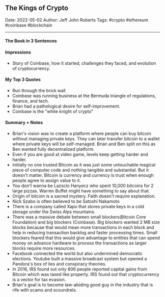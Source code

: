 
## The Kings of Crypto

Date: 2022-05-02
Author: Jeff John Roberts
Tags: #crypto #ethereum #coinbase #blockchain

---

#### The Book in 3 Sentences

#### Impressions

- Story of Coinbase, how it started, challenges they faced, and evolution of cryptocurrency. 

#### My Top 3 Quotes
- Run through the brick wall
- Coinbase was running business at the Bermuda triangle of regulations, finance, and tech.
- Brian had a pathological desire for self-improvement.
- Coinbase is the "white knight of crypto"

#### Summary + Notes
- Brian's vision was to create a platform where people can buy bitcoin without managing private keys. They can later transfer bitcoin to a wallet where private keys will be  self-managed. Brian and Ben split on this as Ben wanted fully decentralized platform.
- Even if you are good at video game, levels keep getting harder and harder.
- Initially no one trusted Bitcoin as it was just some untouchable magical piece of computer code and nothing tangible and substantial. But it doesn't matter. Bitcoin is currency and currency is trust when enough people agree to assign value to it. 
- You don't wanna be Lazsclo Hanyecz who spent 10,000 bitcoins for 2 large pizzas. Warren Buffet might have something to say about that. 
- Origin of bitcoin is a sacred mystery. Faith doesn't require explanation.
- Nick Szabo is often believed to be Satoshi Nakamoto
- There is a company called Xapo that stores private keys in a cold storage under the Swiss Alps mountains.
- There was a massive debate between small blockers(Bitcoin Core Foundation) and big blockers (Coinbase). Big blockers wanted 2 MB size blocks because that would mean more transactions in each block and help in reducing transaction backlog and faster processing times. Small blockers feared that this would give advantage to entities that can spend money on advance hardware to process the transactions as larger blocks require more resources. 
- Facebook connected the world but also undermined democratic elections. Youtube built a massive broadcast system but opened a Pandora's box of lies and conspiracy theories.
- In 2016, IRS found out only 806 people reported capital gains from Bitcoin which was taxed like property. IRS found out that cryptocurrency is a vector for tax evasion.
- Brian's goal is to become law-abiding good guy in the industry that is rife with scams and scoundrels. 
